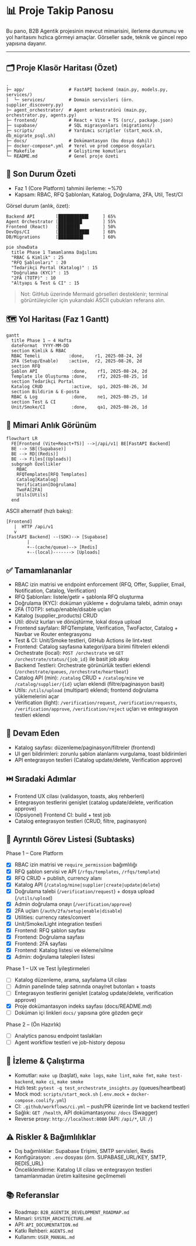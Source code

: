 # 📊 Proje Takip Panosu

Bu pano, B2B Agentik projesinin mevcut mimarisini, ilerleme durumunu ve yol haritasını hızlıca görmeyi amaçlar. Görseller sade, teknik ve güncel repo yapısına dayanır.

---

## 🗂️ Proje Klasör Haritası (Özet)

```
.
├─ app/                 # FastAPI backend (main.py, models.py, services/)
│  └─ services/         # Domain servisleri (örn. supplier_discovery.py)
├─ agent_orchestrator/  # Agent orkestratörü (main.py, orchestrator.py, agents.py)
├─ frontend/            # React + Vite + TS (src/, package.json)
├─ supabase/            # SQL migrasyonları (migrations/)
├─ scripts/             # Yardımcı scriptler (start_mock.sh, db_migrate_psql.sh)
├─ docs/                # Dokümantasyon (bu dosya dahil)
├─ docker-compose*.yml  # Yerel ve prod compose dosyaları
├─ Makefile             # Geliştirme komutları
└─ README.md            # Genel proje özeti
```

## 🎯 Son Durum Özeti
- Faz 1 (Core Platform) tahmini ilerleme: ~%70
- Kapsam: RBAC, RFQ Şablonları, Katalog, Doğrulama, 2FA, Util, Test/CI

Görsel durum (anlık, özet):
```
Backend API        [███████████▌     ] 65%
Agent Orchestrator [█████████▏       ] 55%
Frontend (React)   [████████▎        ] 50%
DevOps/CI          [███████████▊     ] 68%
DB/Migrations      [█████████▌       ] 60%
```

```mermaid
pie showData
  title Phase 1 Tamamlanma Dağılımı
  "RBAC & Kimlik" : 25
  "RFQ Şablonları" : 20
  "Tedarikçi Portal (Katalog)" : 15
  "Doğrulama (KYC)" : 15
  "2FA (TOTP)" : 10
  "Altyapı & Test & CI" : 15
```

> Not: GitHub üzerinde Mermaid görselleri desteklenir; terminal görüntüleyiciler için yukarıdaki ASCII çubukları referans alın.

## 🗺️ Yol Haritası (Faz 1 Gantt)
```mermaid
gantt
  title Phase 1 – 4 Hafta
  dateFormat  YYYY-MM-DD
  section Kimlik & RBAC
  RBAC Temeli           :done,    r1, 2025-08-24, 2d
  2FA (Setup/Enable)    :active,  r2, 2025-08-26, 2d
  section RFQ
  Şablon API             :done,    rf1, 2025-08-24, 2d
  Template ile Oluşturma :done,    rf2, 2025-08-25, 1d
  section Tedarikçi Portal
  Katalog CRUD           :active,  sp1, 2025-08-26, 3d
  section Bildirim & E-posta
  RBAC & Log             :done,    ne1, 2025-08-25, 1d
  section Test & CI
  Unit/Smoke/CI          :done,    qa1, 2025-08-26, 1d
```

## 🧱 Mimari Anlık Görünüm
```mermaid
flowchart LR
  FE[Frontend (Vite+React+TS)] -->|/api/v1| BE[FastAPI Backend]
  BE --> SB[(Supabase)]
  BE --> RD[(Redis)]
  BE --> Files[(Uploads)]
  subgraph Özellikler
    RBAC
    RFQTemplates[RFQ Templates]
    Catalog[Katalog]
    Verification[Doğrulama]
    TwoFA[2FA]
    Utils[Utils]
  end
```

ASCII alternatif (hızlı bakış):
```
[Frontend]
   |  HTTP /api/v1
   v
[FastAPI Backend] --(SDK)--> [Supabase]
        |                       ^
        +--(cache/queue)--> [Redis]
        +--(local)-------> [Uploads]
```

## ✅ Tamamlananlar
- RBAC izin matrisi ve endpoint enforcement (RFQ, Offer, Supplier, Email, Notification, Catalog, Verification)
- RFQ Şablonları: listele/getir + şablonla RFQ oluşturma
- Doğrulama (KYC): doküman yükleme + doğrulama talebi, admin onayı
- 2FA (TOTP): setup/enable/disable uçları
- Katalog (supplier_products) CRUD
- Util: döviz kurları ve dönüştürme, lokal dosya upload
- Frontend sayfaları: RFQTemplate, Verification, TwoFactor, Catalog + Navbar ve Router entegrasyonu
- Test & CI: Unit/Smoke testleri, GitHub Actions ile lint+test
- Frontend: Catalog sayfasına kategori/para birimi filtreleri eklendi
- Orchestrate (local): `POST /orchestrate` ve `GET /orchestrate/status/{job_id}` ile basit job akışı
- Backend Testleri: Orchestrate görünürlük testleri eklendi (`/orchestrate/queues`, `/orchestrate/heartbeat`)
- Catalog API (min): `/catalog` CRUD + `/catalog/mine` ve `/catalog/supplier/{id}` uçları eklendi (filtre/paginasyon basit)
- Utils: `/utils/upload` (multipart) eklendi; frontend doğrulama yüklemelerini açar
- Verification (light): `/verification/request`, `/verification/requests`, `/verification/approve`, `/verification/reject` uçları ve entegrasyon testleri eklendi

## 🔄 Devam Eden
- Katalog sayfası: düzenleme/paginasyon/filtreler (frontend)
- UI geri bildirimleri: zorunlu şablon alanlarını vurgulama, toast bildirimleri
- API entegrasyon testleri (Catalog update/delete, Verification approve)

## ⏭️ Sıradaki Adımlar
- Frontend UX cilası (validasyon, toasts, akış rehberleri)
- Entegrasyon testlerini genişlet (catalog update/delete, verification approve)
- (Opsiyonel) Frontend CI: build + test job
 - Catalog entegrasyon testleri (CRUD, filtre, paginasyon)

## 🧾 Ayrıntılı Görev Listesi (Subtasks)

Phase 1 – Core Platform
- [x] RBAC izin matrisi ve `require_permission` bağımlılığı
- [x] RFQ şablon servisi ve API (`/rfqs/templates`, `/rfqs/template`)
- [x] RFQ CRUD + publish, currency alanı
- [x] Katalog API (`/catalog/mine|supplier|create|update|delete`)
- [x] Doğrulama talebi (`/verification/request`) + dosya upload (`/utils/upload`)
- [x] Admin doğrulama onayı (`/verification/approve`)
- [x] 2FA uçları (`/auth/2fa/setup|enable|disable`)
- [x] Utilities: currency rates/convert
- [x] Unit/Smoke/Light integration testleri
- [x] Frontend: RFQ şablon sayfası
- [x] Frontend: Doğrulama sayfası
- [x] Frontend: 2FA sayfası
- [x] Frontend: Katalog listesi ve ekleme/silme
- [x] Admin: doğrulama talepleri listesi

Phase 1 – UX ve Test İyileştirmeleri
- [ ] Katalog düzenleme, arama, sayfalama UI cilası
- [ ] Admin panelinde talep satırında onay/ret butonları + toasts
- [ ] Entegrasyon testlerini genişlet (catalog update/delete, verification approve)
- [x] Proje dokümantasyon indeks sayfası (docs/README.md)
- [ ] Doküman içi linkleri `docs/` yapısına göre gözden geçir

Phase 2 – (Ön Hazırlık)
- [ ] Analytics panosu endpoint taslakları
- [ ] Agent workflow testleri ve job-history deposu

## 🧪 İzleme & Çalıştırma
- Komutlar: `make up` (başlat), `make logs`, `make lint`, `make fmt`, `make test-backend`, `make ci`, `make smoke`
- Hızlı test: `pytest -q test_orchestrate_insights.py` (queues/heartbeat)
- Mock mod: `scripts/start_mock.sh` (`.env.mock` + `docker-compose.coolify.yml`)
- CI: `.github/workflows/ci.yml` – push/PR üzerinde lint ve backend testleri
- Sağlık: `GET /health`, API dokümantasyonu: `/docs` (Swagger)
- Reverse proxy: `http://localhost:8080` (API: `/api/*`, UI: `/`)

## ⚠️ Riskler & Bağımlılıklar
- Dış bağımlılıklar: Supabase Erişimi, SMTP servisleri, Redis
- Konfigürasyon: `.env` dosyası (örn. SUPABASE_URL/KEY, SMTP, REDIS_URL)
- Önceliklendirme: Katalog UI cilası ve entegrasyon testleri tamamlanmadan üretim kalitesine geçilmemeli

## 📚 Referanslar
- Roadmap: `B2B_AGENTIK_DEVELOPMENT_ROADMAP.md`
- Mimari: `SYSTEM_ARCHITECTURE.md`
- API: `API_DOCUMENTATION.md`
- Katkı Rehberi: `AGENTS.md`
- Kullanım: `USER_MANUAL.md`
